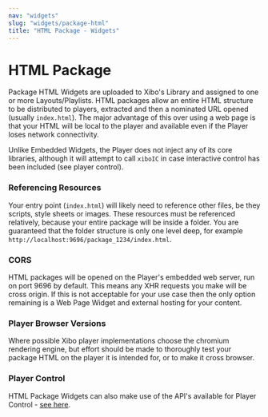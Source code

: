 ```yaml
---
nav: "widgets"
slug: "widgets/package-html"
title: "HTML Package - Widgets"
---
```


# HTML Package

Package HTML Widgets are uploaded to Xibo's Library and assigned to one or more Layouts/Playlists. HTML packages allow an entire HTML structure to be distributed to players, extracted and then a nominated URL opened (usually `index.html`). The major advantage of this over using a web page is that your HTML will be local to the player and available even if the Player loses network connectivity.

Unlike Embedded Widgets, the Player does not inject any of its core libraries, although it will attempt to call `xiboIC` in case interactive control has been included (see player control).



### Referencing Resources

Your entry point (`index.html`) will likely need to reference other files, be they scripts, style sheets or images. These resources must be referenced relatively, because your entire package will be inside a folder. You are guaranteed that the folder structure is only one level deep, for example `http://localhost:9696/package_1234/index.html`.



### CORS

HTML packages will be opened on the Player's embedded web server, run on port 9696 by default. This means any XHR requests you make will be cross origin. If this is not acceptable for your use case then the only option remaining is a Web Page Widget and external hosting for your content.



### Player Browser Versions

Where possible Xibo player implementations choose the chromium rendering engine, but effort should be made to thoroughly test your package HTML on the player it is intended for, or to make it cross browser.



### Player Control

HTML Package Widgets can also make use of the API's available for Player Control - [see here](../player-control/getting-player-information-using-javascript).

